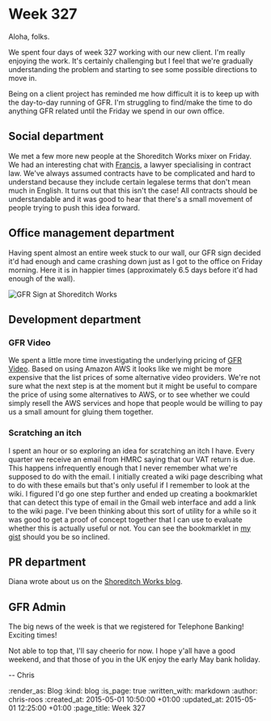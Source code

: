 Week 327
========

Aloha, folks.

We spent four days of week 327 working with our new client. I'm really enjoying the work. It's certainly challenging but I feel that we're gradually understanding the problem and starting to see some possible directions to move in.

Being on a client project has reminded me how difficult it is to keep up with the day-to-day running of GFR. I'm struggling to find/make the time to do anything GFR related until the Friday we spend in our own office.

## Social department

We met a few more new people at the Shoreditch Works mixer on Friday. We had an interesting chat with [Francis][], a lawyer specialising in contract law. We've always assumed contracts have to be complicated and hard to understand because they include certain legalese terms that don't mean much in English. It turns out that this isn't the case! All contracts should be understandable and it was good to hear that there's a small movement of people trying to push this idea forward.

## Office management department

Having spent almost an entire week stuck to our wall, our GFR sign decided it'd had enough and came crashing down just as I got to the office on Friday morning. Here it is in happier times (approximately 6.5 days before it'd had enough of the wall).

![GFR Sign at Shoreditch Works][gfr-sign-at-sw]

## Development department

### GFR Video

We spent a little more time investigating the underlying pricing of [GFR Video][]. Based on using Amazon AWS it looks like we might be more expensive that the list prices of some alternative video providers. We're not sure what the next step is at the moment but it might be useful to compare the price of using some alternatives to AWS, or to see whether we could simply resell the AWS services and hope that people would be willing to pay us a small amount for gluing them together.

### Scratching an itch

I spent an hour or so exploring an idea for scratching an itch I have. Every quarter we receive an email from HMRC saying that our VAT return is due. This happens infrequently enough that I never remember what we're supposed to do with the email. I initially created a wiki page describing what to do with these emails but that's only useful if I remember to look at the wiki. I figured I'd go one step further and ended up creating a bookmarklet that can detect this type of email in the Gmail web interface and add a link to the wiki page. I've been thinking about this sort of utility for a while so it was good to get a proof of concept together that I can use to evaluate whether this is actually useful or not. You can see the bookmarklet in [my gist][] should you be so inclined.

## PR department

Diana wrote about us on the [Shoreditch Works blog][sw-blog-gfr].

## GFR Admin

The big news of the week is that we registered for Telephone Banking! Exciting times!

Not able to top that, I'll say cheerio for now. I hope y'all have a good weekend, and that those of you in the UK enjoy the early May bank holiday.

-- Chris

[Francis]: http://www.francisdavey.co.uk/
[gfr-sign-at-sw]: /images/blog/2015-04-17-gfr-sign-at-shoreditch-works.jpg
[GFR Video]: https://video.gofreerange.com/about
[my gist]: https://gist.github.com/chrisroos/8840a1d9c506236b57fb
[sw-blog-gfr]: http://shoreditchworks.com/new-member-profile-go-free-range/

:render_as: Blog
:kind: blog
:is_page: true
:written_with: markdown
:author: chris-roos
:created_at: 2015-05-01 10:50:00 +01:00
:updated_at: 2015-05-01 12:25:00 +01:00
:page_title: Week 327
